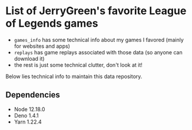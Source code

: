 # List of JerryGreen's favorite League of Legends games

- `games_info` has some technical info about my games I favored (mainly for websites and apps)
- `replays` has game replays associated with those data (so anyone can download it)
- the rest is just some technical clutter, don't look at it!

Below lies technical info to maintain this data repository.

## Dependencies

- Node 12.18.0
- Deno 1.4.1
- Yarn 1.22.4
